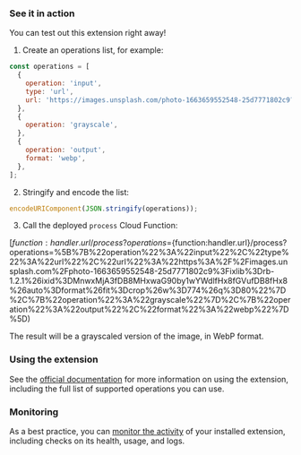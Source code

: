 ### See it in action

You can test out this extension right away!

1. Create an operations list, for example:

```js
const operations = [
  {
    operation: 'input',
    type: 'url',
    url: 'https://images.unsplash.com/photo-1663659552548-25d7771802c9?ixlib=rb-1.2.1&ixid=MnwxMjA3fDB8MHxwaG90by1wYWdlfHx8fGVufDB8fHx8&auto=format&fit=crop&w=774&q=80',
  },
  {
    operation: 'grayscale',
  },
  {
    operation: 'output',
    format: 'webp',
  },
];
```

2. Stringify and encode the list:

```js
encodeURIComponent(JSON.stringify(operations));
```

3. Call the deployed `process` Cloud Function:

[${function:handler.url}/process?operations=%5B%7B%22operation%22%3A%22input%22%2C%22type%22%3A%22url%22%2C%22url%22%3A%22https%3A%2F%2Fimages.unsplash.com%2Fphoto-1663659552548-25d7771802c9%3Fixlib%3Drb-1.2.1%26ixid%3DMnwxMjA3fDB8MHxwaG90by1wYWdlfHx8fGVufDB8fHx8%26auto%3Dformat%26fit%3Dcrop%26w%3D774%26q%3D80%22%7D%2C%7B%22operation%22%3A%22grayscale%22%7D%2C%7B%22operation%22%3A%22output%22%2C%22format%22%3A%22webp%22%7D%5D](${function:handler.url}/process?operations=%5B%7B%22operation%22%3A%22input%22%2C%22type%22%3A%22url%22%2C%22url%22%3A%22https%3A%2F%2Fimages.unsplash.com%2Fphoto-1663659552548-25d7771802c9%3Fixlib%3Drb-1.2.1%26ixid%3DMnwxMjA3fDB8MHxwaG90by1wYWdlfHx8fGVufDB8fHx8%26auto%3Dformat%26fit%3Dcrop%26w%3D774%26q%3D80%22%7D%2C%7B%22operation%22%3A%22grayscale%22%7D%2C%7B%22operation%22%3A%22output%22%2C%22format%22%3A%22webp%22%7D%5D)

The result will be a grayscaled version of the image, in WebP format.

### Using the extension

See the [official documentation](https://extensions.invertase.dev/image-processing-api) for more information on using the extension, including the full list of supported operations you can use.

### Monitoring

As a best practice, you can [monitor the activity](https://firebase.google.com/docs/extensions/manage-installed-extensions#monitor) of your installed extension, including checks on its health, usage, and logs.
